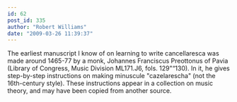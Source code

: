 ```yaml
---
id: 62
post_id: 335
author: "Robert Williams"
date: "2009-03-26 11:39:37"
---
```

The earliest manuscript I know of on learning to write cancellaresca was made around 1465-77 by a monk, Johannes Franciscus Preottonus of Pavia (Library of Congress, Music Division ML171.J6, fols. 129"“130). In it, he gives step-by-step instructions on making minuscule "cazelarescha" (not the 16th-century style). These instructions appear in a collection on music theory, and may have been copied from another source.
